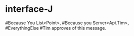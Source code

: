 # interface-J
#Because You List\<Point\>,
#Because you Server<Api.Tim>,
#EverythingElse
#Tim approves of this message.
